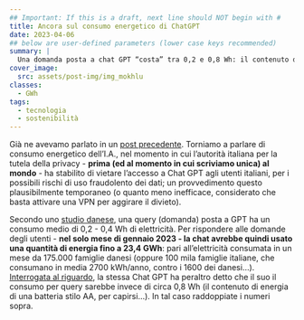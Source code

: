 ```yaml
---
## Important: If this is a draft, next line should NOT begin with #
title: Ancora sul consumo energetico di ChatGPT
date: 2023-04-06
## below are user-defined parameters (lower case keys recommended)
summary: |
  Una domanda posta a chat GPT “costa” tra 0,2 e 0,8 Wh: il contenuto di energia di una batteria AA. Ma quante domande gli vengono poste in un mese? Quale è il consumo complessivo di energia?
cover_image:
  src: assets/post-img/img_mokhlu
classes:
  - GWh
tags:
  - tecnologia
  - sostenibilità
---
```



Già ne avevamo parlato in un [post precedente](/articles/chat-gpt-e-sostenibile). Torniamo a parlare di consumo energetico dell’I.A., nel momento in cui l’autorità italiana per la tutela della privacy - **prima (ed al momento in cui scriviamo unica) al mondo** - ha stabilito di vietare l’accesso a Chat GPT agli utenti italiani, per i possibili rischi di uso fraudolento dei dati; un provvedimento questo plausibilmente temporaneo (o quanto meno inefficace, considerato che basta attivare una VPN per aggirare il divieto). 

Secondo uno [studio danese](https://towardsdatascience.com/chatgpts-electricity-consumption-7873483feac4), una query (domanda) posta a GPT ha un consumo medio di 0,2 - 0,4 Wh di elettricità. Per rispondere alle domande degli utenti - **nel solo mese di gennaio 2023 - la chat avrebbe quindi usato una quantità di energia fino a 23,4 GWh**: pari all’elettricità consumata in un mese da 175.000 famiglie danesi (oppure 100 mila famiglie italiane, che consumano in media 2700 kWh/anno, contro i 1600 dei danesi…).  
[Interrogata al riguardo](https://ai.stackexchange.com/questions/38970/how-much-energy-consumption-is-involved-in-chat-gpt-responses-being-generated), la stessa Chat GPT ha peraltro detto che il suo il consumo per query sarebbe invece di circa 0,8 Wh (il contenuto di energia di una batteria stilo AA, per capirsi…). In tal caso raddoppiate i numeri sopra.


<!--
  created 2023-04-06 06:10:01.757954 +0200 CEST m=+0.106236168
-->